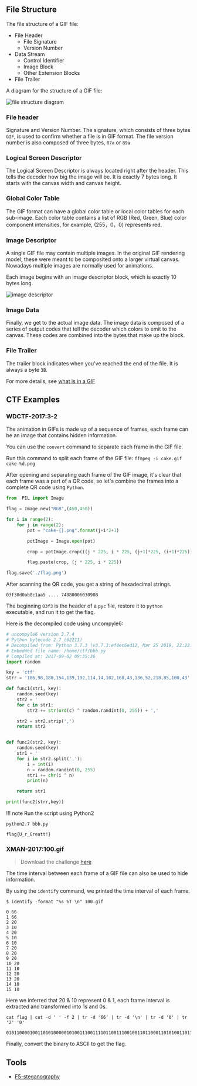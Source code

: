 ## File Structure


The file structure of a GIF file:

- File Header
  - File Signature
  - Version Number
- Data Stream
  - Control Identifier
  - Image Block
  - Other Extension Blocks
- File Trailer


A diagram for the structure of a GIF file:


![file structure diagram](./figure/gif.png)


### File header


Signature and Version Number. The signature, which consists of three bytes `GIF`, is used to confirm whether a file is in GIF format.
The file version number is also composed of three bytes, `87a` or `89a`.


### Logical Screen Descriptor


The Logical Screen Descriptor is always located right after the header. This tells the decoder how big the image will be. It is exactly 7 bytes long. It starts with the canvas width and canvas height.


### Global Color Table


The GIF format can have a global color table or local color tables for each sub-image. Each color table contains a list of RGB (Red, Green, Blue) color component intensities, for example, (255，0，0) represents red.


### Image Descriptor


A single GIF file may contain multiple images. In the original GIF rendering model, these were meant to be composited onto a larger virtual canvas. Nowadays multiple images are normally used for animations.

Each image begins with an image descriptor block, which is exactly 10 bytes long.


![image descriptor](./figure/imagesdescription.png)


### Image Data


Finally, we get to the actual image data. The image data is composed of a series of output codes that tell the decoder which colors to emit to the canvas. These codes are combined into the bytes that make up the block.


### File Trailer


The trailer block indicates when you've reached the end of the file. It is always a byte `3B`.

For more details, see [what is in a GIF](http://giflib.sourceforge.net/whatsinagif/bits_and_bytes.html)



## CTF Examples


### WDCTF-2017:3-2


The animation in GIFs is made up of a sequence of frames, each frame can be an image that contains hidden information.

You can use the `convert` command to separate each frame in the GIF file.



Run this command to split each frame of the GIF file: `ffmpeg -i cake.gif cake-%d.png`


After opening and separating each frame of the GIF image, it's clear that each frame was a part of a QR code, so let's combine the frames into a complete QR code using `Python`.

```python
from  PIL import Image

flag = Image.new("RGB",(450,450))

for i in range(2):
    for j in range(2):
        pot = "cake-{}.png".format(j+i*2+1)

        potImage = Image.open(pot)

        crop = potImage.crop(((j * 225, i * 225, (j+1)*225, (i+1)*225)))

        flag.paste(crop, (j * 225, i * 225))     

flag.save('./flag.png')
```

After scanning the QR code, you get a string of hexadecimal strings.

`03f30d0ab8c1aa5 .... 74080006030908`

The beginning `03f3` is the header of a `pyc` file, restore it to `python` executable, and run it to get the flag.

Here is the decompiled code using uncompyle6:

```python
# uncompyle6 version 3.7.4
# Python bytecode 2.7 (62211)
# Decompiled from: Python 3.7.3 (v3.7.3:ef4ec6ed12, Mar 25 2019, 22:22:05) [MSC v.1916 64 bit (AMD64)]
# Embedded file name: /home/ctf/bbb.py
# Compiled at: 2017-09-02 09:35:36
import random

key = 'ctf'
strr = '186,98,180,154,139,192,114,14,102,168,43,136,52,218,85,100,43'

def func1(str1, key):
    random.seed(key)
    str2 = ''
    for c in str1:
        str2 += str(ord(c) ^ random.randint(0, 255)) + ','

    str2 = str2.strip(',')
    return str2


def func2(str2, key):
    random.seed(key)
    str1 = ''
    for i in str2.split(','):
        i = int(i)
        n = random.randint(0, 255)
        str1 += chr(i ^ n)
        print(n)

    return str1

print(func2(strr,key))
```

!!! note
    Run the script using Python2


```shell
python2.7 bbb.py

flag{U_r_Greatt!}
```

### XMAN-2017:100.gif


> Download the challenge [here](https://github.com/ctf-wiki/ctf-challenges/blob/master/misc/picture/gif/2017-xman-100.gif/100_KHf05OI.gif)

The time interval between each frame of a GIF file can also be used to hide information.

By using the `identify` command, we printed the time interval of each frame.


```shell
$ identify -format "%s %T \n" 100.gif

0 66
1 66
2 20
3 10
4 20
5 10
6 10
7 20
8 20
9 20
10 20
11 10
12 20
13 20
14 10
15 10
```


Here we inferred that 20 & 10 represent 0 & 1, each frame interval is extracted and transformed into 1s and 0s.

```shell
cat flag | cut -d ' ' -f 2 | tr -d '66' | tr -d '\n' | tr -d '0' | tr '2' '0'

0101100001001101010000010100111001111011001110010011011000110101001101110011010101100010011001010110010101100100001101000110010001100101011000010011000100111000011001000110010101100100001101000011011100110011001101010011011000110100001100110110000101100101011000110110011001100001001100110011010101111101#
```

Finally, convert the binary to ASCII to get the flag.


## Tools


- [F5-steganography](https://github.com/matthewgao/F5-steganography)
